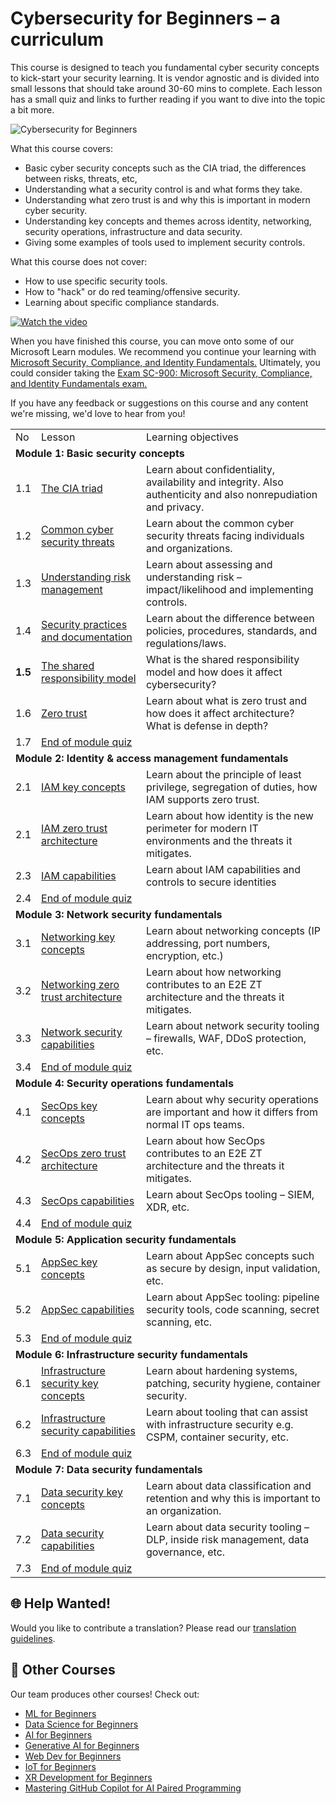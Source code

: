 #  Cybersecurity for Beginners – a curriculum

This course is designed to teach you fundamental cyber security concepts to kick-start your security learning. It is vendor agnostic and is divided into small lessons that should take around 30-60 mins to complete. Each lesson has a small quiz and links to further reading if you want to dive into the topic a bit more.

![Cybersecurity for Beginners](images/banner.jpg)

What this course covers:
- Basic cyber security concepts such as the CIA triad, the differences between risks, threats, etc,
- Understanding what a security control is and what forms they take.
- Understanding what zero trust is and why this is important in modern cyber security.
- Understanding key concepts and themes across identity, networking, security operations, infrastructure and data security.
- Giving some examples of tools used to implement security controls.

What this course does not cover:
- How to use specific security tools.
- How to "hack" or do red teaming/offensive security.
- Learning about specific compliance standards.

[![Watch the video](images/intro_placeholder.png)](https://learn-video.azurefd.net/vod/player?id=a0fe1cef-c064-4d59-97a9-e89e12a99b4d)

When you have finished this course, you can move onto some of our Microsoft Learn modules. We recommend you continue your learning with  [Microsoft Security, Compliance, and Identity Fundamentals.](https://learn.microsoft.com/en-us/training/paths/describe-concepts-of-security-compliance-identity/?WT.mc_id=academic-96948-sayoung) Ultimately, you could consider taking the [Exam SC-900: Microsoft Security, Compliance, and Identity Fundamentals exam.](https://learn.microsoft.com/en-us/credentials/certifications/exams/sc-900/?WT.mc_id=academic-96948-sayoung)

If you have any feedback or suggestions on this course and any content we're missing, we'd love to hear from you! 

<table>
  <tr><td>No</td><td>Lesson</td><td>Learning objectives</td></tr>
  <tr><td colspan="3"><strong>Module 1: Basic security concepts</strong></td></tr>
  <tr><td>1.1</td><td><a href="https://github.com/microsoft/Security-101/blob/main/1.1%20The%20CIA%20triad%20and%20other%20key%20concepts.md">The CIA triad</a></td><td>Learn about confidentiality, availability and integrity. Also authenticity and also nonrepudiation and privacy.</td></tr>
  <tr><td>1.2</td><td><a href="https://github.com/microsoft/Security-101/blob/main/1.2%20Common%20cybersecurity%20threats.md">Common cyber security threats</a></td><td>Learn about the common cyber security threats facing individuals and organizations.</td></tr>
  <tr>
    <td>1.3</td>
    <td><a href="https://github.com/microsoft/Security-101/blob/main/1.3%20Understanding%20risk%20management.md">Understanding risk management</a></td>
    <td>Learn about assessing and understanding risk – impact/likelihood and implementing controls.</td>
  </tr>
  <tr>
    <td>1.4</td>
    <td><a href="https://github.com/microsoft/Security-101/blob/main/1.4%20Security%20practices%20and%20documentation.md">Security practices and documentation</a></td>
    <td>Learn about the difference between policies, procedures, standards, and regulations/laws.</td>
  </tr>
  <tr>
    <td><strong>1.5</strong></td>
    <td><a href="https://github.com/microsoft/Security-101/blob/main/1.6%20Shared%20responsibility%20model.md">The shared responsibility model</a></td>
    <td>What is the shared responsibility model and how does it affect cybersecurity?</td>
  </tr>
  <tr>
    <td>1.6</td>
    <td><a href="https://github.com/microsoft/Security-101/blob/main/1.5%20Zero%20trust.md">Zero trust</a></td>
    <td>Learn about what is zero trust and how does it affect architecture? What is defense in depth?</td>
  </tr>
  <tr>
    <td>1.7</td>
    <td colspan="2"><a href="https://github.com/microsoft/Security-101/blob/main/1.7%20End%20of%20module%20quiz.md">End of module quiz</a></td>
  </tr>
  <tr><td colspan="3"><strong>Module 2: Identity & access management fundamentals</strong></td></tr>
  <td>2.1</td>
    <td><a href="https://github.com/microsoft/Security-101/blob/main/2.1%20IAM%20key%20concepts.md">IAM key concepts</a></td>
    <td>Learn about the principle of least privilege, segregation of duties, how IAM supports zero trust.</td>
  </tr>
  <tr>
    <td>2.1</td>
    <td><a href="https://github.com/microsoft/Security-101/blob/main/2.2%20IAM%20zero%20trust%20architecture.md">IAM zero trust architecture</a></td>
    <td>Learn about how identity is the new perimeter for modern IT environments and the threats it mitigates.</td>
  </tr>
  <tr>
    <td>2.3</td>
    <td><a href="https://github.com/microsoft/Security-101/blob/main/2.3%20IAM%20capabilities.md">IAM capabilities</a></td>
    <td>Learn about IAM capabilities and controls to secure identities</td>
  </tr>
  <tr>
    <td>2.4</td>
    <td colspan="2"><a href="https://github.com/microsoft/Security-101/blob/main/2.4%20End%20of%20module%20quiz.md">End of module quiz</a></td>
  <tr><td colspan="3"><strong>Module 3: Network security fundamentals</strong></td></tr>
  <tr>
    <td>3.1</td>
    <td><a href="https://github.com/microsoft/Security-101/blob/main/3.1%20Networking%20key%20concepts.md">Networking key concepts</a></td>
    <td>Learn about networking concepts (IP addressing, port numbers, encryption, etc.)</td>
  </tr>
  <tr>
    <td>3.2</td>
    <td><a href="https://github.com/microsoft/Security-101/blob/main/3.2%20Networking%20zero%20trust%20architecture.md">Networking zero trust architecture</a></td>
    <td>Learn about how networking contributes to an E2E ZT architecture and the threats it mitigates.</td>
  </tr>
  <tr>
    <td>3.3</td>
    <td><a href="https://github.com/microsoft/Security-101/blob/main/3.3%20Network%20security%20capabilities.md">Network security capabilities</a></td>
    <td>Learn about network security tooling – firewalls, WAF, DDoS protection, etc.</td>
  </tr>
  <tr>
    <td>3.4</td>
    <td colspan="2"><a href="https://github.com/microsoft/Security-101/blob/main/3.4%20End%20of%20module%20quiz.md">End of module quiz</a></td>
  </tr>
  <tr><td colspan="3"><strong>Module 4: Security operations fundamentals</strong></td></tr>
  <tr>
    <td>4.1</td>
    <td><a href="https://github.com/microsoft/Security-101/blob/main/4.1%20SecOps%20key%20concepts.md">SecOps key concepts</a></td>
    <td>Learn about why security operations are important and how it differs from normal IT ops teams.</td>
  </tr>
  <tr>
    <td>4.2</td>
    <td><a href="https://github.com/microsoft/Security-101/blob/main/4.2%20SecOps%20zero%20trust%20architecture.md">SecOps zero trust architecture</a></td>
    <td>Learn about how SecOps contributes to an E2E ZT architecture and the threats it mitigates.</td>
  </tr>
  <tr>
    <td>4.3</td>
    <td><a href="https://github.com/microsoft/Security-101/blob/main/4.3%20SecOps%20capabilities.md">SecOps capabilities</a></td>
    <td>Learn about SecOps tooling – SIEM, XDR, etc.</td>
  </tr>
  <tr>
    <td>4.4</td>
    <td colspan="2"><a href="https://github.com/microsoft/Security-101/blob/main/4.4%20End%20of%20module%20quiz.md">End of module quiz</a></td>
  </tr>
  <tr><td colspan="3"><strong>Module 5: Application security fundamentals</strong></td></tr>
  <tr>
    <td>5.1</td>
    <td><a href="https://github.com/microsoft/Security-101/blob/main/5.1%20AppSec%20key%20concepts.md">AppSec key concepts</a></td>
    <td>Learn about AppSec concepts such as secure by design, input validation, etc.</td>
  </tr>
  <tr>
    <td>5.2</td>
    <td><a href="https://github.com/microsoft/Security-101/blob/main/5.3%20AppSec%20key%20capabilities.md">AppSec capabilities</a></td>
    <td>Learn about AppSec tooling: pipeline security tools, code scanning, secret scanning, etc.</td>
  </tr>
  <tr>
    <td>5.3</td>
    <td colspan="2"><a href="https://github.com/microsoft/Security-101/blob/main/5.4%20End%20of%20module%20quiz.md">End of module quiz</a></td>
  </tr>
  <tr><td colspan="3"><strong>Module 6: Infrastructure security fundamentals</strong></td></tr>
    <tr>
    <td>6.1</td>
    <td><a href="https://github.com/microsoft/Security-101/blob/main/6.1%20Infrastructure%20security%20key%20concepts.md">Infrastructure security key concepts</a></td>
    <td>Learn about hardening systems, patching, security hygiene, container security.</td>
  </tr>
  <tr>
    <td>6.2</td>
    <td><a href="https://github.com/microsoft/Security-101/blob/main/6.2%20Infrastructure%20security%20capabilities.md">Infrastructure security capabilities</a></td>
    <td>Learn about tooling that can assist with infrastructure security e.g. CSPM, container security, etc.</td>
  </tr>
  <tr>
    <td>6.3</td>
    <td colspan="2"><a href="https://github.com/microsoft/Security-101/blob/main/6.3%20End%20of%20module%20quiz.md">End of module quiz</a></td>
  </tr>
  <tr><td colspan="3"><strong>Module 7: Data security fundamentals</strong></td></tr>
  <tr>
    <td>7.1</td>
    <td><a href="https://github.com/microsoft/Security-101/blob/main/7.1%20Data%20security%20key%20concepts.md">Data security key concepts</a></td>
    <td>Learn about data classification and retention and why this is important to an organization.</td>
  </tr>
  <tr>
    <td>7.2</td>
    <td><a href="https://github.com/microsoft/Security-101/blob/main/7.2%20Data%20security%20capabilities.md">Data security capabilities</a></td>
    <td>Learn about data security tooling – DLP, inside risk management, data governance, etc.</td>
  </tr>
  <tr>
    <td>7.3</td>
    <td colspan="2"><a href="https://github.com/microsoft/Security-101/blob/main/7.3%20End%20of%20module%20quiz.md">End of module quiz</a></td>
  </tr>
</table>

## 🌐 Help Wanted!

Would you like to contribute a translation? Please read our [translation guidelines](https://github.com/microsoft/Security-101).

## 🎒  Other Courses 

Our team produces other courses! Check out:

- [ML for Beginners](https://aka.ms/ml-beginners?WT.mc_id=academic-96948-sayoung)
- [Data Science for Beginners](https://aka.ms/datascience-beginners?WT.mc_id=academic-96948-sayoung)
- [AI for Beginners](https://aka.ms/ai-beginners?WT.mc_id=academic-96948-sayoung)
- [Generative AI for Beginners](https://aka.ms/ai-beginners?WT.mc_id=academic-96948-sayoung)
- [Web Dev for Beginners](https://aka.ms/webdev-beginners?WT.mc_id=academic-96948-sayoung)
- [IoT for Beginners](https://aka.ms/iot-beginners?WT.mc_id=academic-96948-sayoung)
- [XR Development for Beginners](https://github.com/microsoft/xr-development-for-beginners?WT.mc_id=academic-96948-sayoung)
- [Mastering GitHub Copilot for AI Paired Programming](https://aka.ms/GitHubCopilotAI?WT.mc_id=academic-96948-sayoung)
